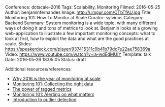 Conference: dotscale-2016
Tags: Scalability, Monitoring
Filmed: 2016-05-25
Author: benjaminfernandes
Image: http://i.imgur.com/OTbTfAU.jpg
Title: Monitoring 101: How To Monitor at Scale
Curator: sylvinus
Category: Backend
Summary: System monitoring is a wide topic, with many different ways of doing it and tons of metrics to look at. Benjamin looks at a growing web-application to illustrate a few important monitoring concepts: what to look at first, how to exploit the data and what are the good practices at scale.
Slides: https://speakerdeck.com/player/937415311c9b41b79dc7e22ae758369a
Video: https://www.youtube.com/watch?v=ia-wdEdMUIY
Template: talk
Date: 2016-05-26 18:05:05
Status: draft

Additional resources/references:

- [Why 2016 is the year of monitoring at scale](https://www.datadoghq.com/blog/2016-monitoring-at-scale/)
- [Monitoring 101: Collecting the right data](https://www.datadoghq.com/blog/monitoring-101-collecting-data/)
- [The power of tagged metrics](https://www.datadoghq.com/blog/the-power-of-tagged-metrics/)
- [Monitoring 101: Alerting on what matters](https://www.datadoghq.com/blog/monitoring-101-alerting/)
- [Introduction to outlier detection](https://www.datadoghq.com/blog/introducing-outlier-detection-in-datadog/)
